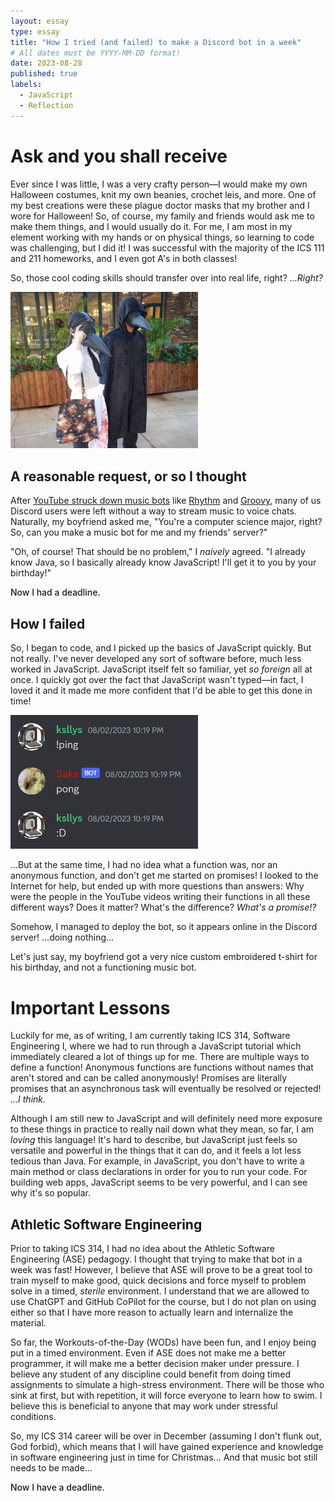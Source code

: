 ```yaml
---
layout: essay
type: essay
title: "How I tried (and failed) to make a Discord bot in a week"
# All dates must be YYYY-MM-DD format!
date: 2023-08-28
published: true
labels:
  - JavaScript
  - Reflection
---
```


<meta name="viewport" content="width=device-width, initial-scale=1">
<link href="https://cdn.jsdelivr.net/npm/bootstrap@5.2.0/dist/css/bootstrap.min.css" rel="stylesheet">
<script src="https://cdn.jsdelivr.net/npm/bootstrap@5.2.0/dist/js/bootstrap.bundle.min.js"></script>

<body>
<div class="container">
<div class="row d-flex justify-content-center align-items-center">
<div class="col-md-7">
<h1>Ask and you shall receive</h1>
<p>
Ever since I was little, I was a very crafty person—I would make my own Halloween costumes, knit my own beanies, crochet leis, and more. One of my best creations were these plague doctor masks that my brother and I wore for Halloween! So, of course, my family and friends would ask me to make them things, and I would usually do it. For me, I am most in my element working with my hands or on physical things, so learning to code was challenging, but I did it! I was successful with the majority of the ICS 111 and 211 homeworks, and I even got A's in both classes! 
</p>
<p>
So, those cool coding skills should transfer over into real life, right? <em>...Right?</em>
</p>
</div>
<div class="col-md-5">
<img src="../img/IMG_2907.PNG" class="img-thumbnail" alt="plague doctor costumes" width="300px"/>
</div>
</div>
<h2>A reasonable request, or so I thought</h2>

<p>
After <a href="https://www.pcmag.com/news/youtube-takes-down-another-popular-discord-music-bot">YouTube struck down music bots</a> like <a href="https://rythm.fm">Rhythm</a> and <a href="https://groovy.bot">Groovy</a>, many of us Discord users were left without a way to stream music to voice chats. Naturally, my boyfriend asked me, "You're a computer science major, right? So, can you make a music bot for me and my friends' server?"
</p>
<p>
"Oh, of course! That should be no problem," I <em>naively</em> agreed. "I already know Java, so I basically already know JavaScript! I'll get it to you by your birthday!"
</p>
<p style="font-weight: 500">Now I had a deadline.</p>

<h2>How I failed</h2>
<p>
So, I began to code, and I picked up the basics of JavaScript quickly. But not really. I've never developed any sort of software before, much less worked in JavaScript. JavaScript itself felt so familiar, yet <em>so foreign</em> all at once. I quickly got over the fact that JavaScript wasn't typed—in fact, I loved it and it made me more confident that I'd be able to get this done in time! 
</p>
<div class="row d-flex justify-content-center align-items-center pb-2">
<div class="col-md-4">
<img src="../img/pingpong.png" class="img-thumbnail" alt="plague doctor costumes" width="300px"/>
</div>
<div class="col-md-8">
<p>...But at the same time, I had no idea what a function was, nor an anonymous function, and don't get me started on promises! I looked to the Internet for help, but ended up with more questions than answers: Why were the people in the YouTube videos writing their functions in all these different ways? Does it matter? What's the difference? <em>What's a promise!?</em>
</p>
<p>
Somehow, I managed to deploy the bot, so it appears online in the Discord server! ...doing nothing... 
</p>
<p>
Let's just say, my boyfriend got a very nice custom embroidered t-shirt for his birthday, and not a functioning music bot.
</p>
</div>
</div>

<h1>Important Lessons</h1>
<p>
Luckily for me, as of writing, I am currently taking ICS 314, Software Engineering I, where we had to run through a JavaScript tutorial which immediately cleared a lot of things up for me. There are multiple ways to define a function! Anonymous functions are functions
without names that aren't stored and can be called anonymously! Promises are literally promises that an asynchronous task will eventually be resolved or rejected! <em>...I think.</em></p>
<p>Although I am still new to JavaScript and will definitely need more
exposure to these things in practice to really nail down what they mean, so far, I am <em>loving</em> this language! It's hard to describe, but JavaScript just feels so versatile and powerful in the things that it can do, and it feels a lot less tedious
than Java. For example, in JavaScript, you don't have to write a main method or class declarations in order for you to run your code. For building web apps, JavaScript seems to be very powerful, and I can see why it's so popular.
</p>

<h2>Athletic Software Engineering</h2>
<p>
Prior to taking ICS 314, I had no idea about the Athletic Software Engineering (ASE) pedagogy. I thought that trying to make that bot in a week was fast! However, I believe that ASE will prove to be a great tool to train myself to make good, quick
decisions and force myself to problem solve in a timed, <em>sterile</em> environment. I understand that we are allowed to use ChatGPT and GitHub CoPilot for the course, but I do not plan on using either so that I have more reason to actually learn and
internalize the material.
</p>
<p>
So far, the Workouts-of-the-Day (WODs) have been fun, and I enjoy being put in a timed environment. Even if ASE does not make me a better programmer, it will make me a better decision maker under pressure. I believe any student of any discipline could benefit from doing timed assignments to simulate a high-stress environment. There will be those who sink at first, but with repetition, it will force everyone to learn how to swim. I believe this is beneficial to anyone that may work under stressful conditions.
</p>
<p>
So, my ICS 314 career will be over in December (assuming I don't flunk out, God forbid), which means that I will have gained experience and knowledge in software engineering just in time for Christmas... And that music bot still needs to be made...
</p>
<p style="font-weight: 500">Now I have a deadline.</p>
</div>
</body>